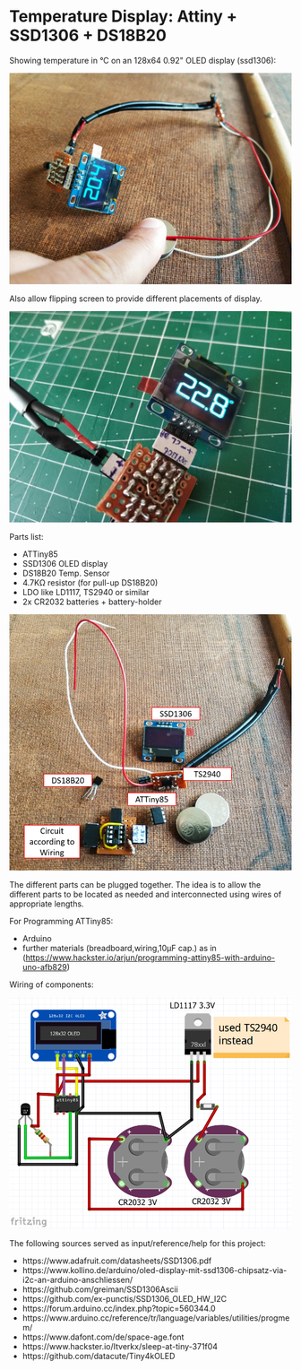 # Temperature Display: Attiny + SSD1306 + DS18B20

Showing temperature in °C on an 128x64 0.92" OLED display (ssd1306):

![OLED displays temperature](doc/img/parts_assembled.png)


Also allow flipping screen to provide different placements of display. 

![OLED displays temperature](doc/img/ssd1306_flipped_display.jpg)

Parts list:
- ATTiny85
- SSD1306 OLED display
- DS18B20 Temp. Sensor
- 4.7K&Omega; resistor (for pull-up DS18B20)
- LDO like LD1117, TS2940 or similar
- 2x CR2032 batteries + battery-holder

![OLED displays temperature](doc/img/parts_disassembled.png)

The different parts can be plugged together. The idea is to allow the different parts to be located as needed and interconnected using wires of appropriate lengths.  

For Programming ATTiny85:
- Arduino
- further materials (breadboard,wiring,10&micro;F cap.) as in (https://www.hackster.io/arjun/programming-attiny85-with-arduino-uno-afb829)

Wiring of components:

![Arduino circuit](doc/img/circuit_attiny.png)


The following sources served as input/reference/help for this project:
<ul>
    <li>https://www.adafruit.com/datasheets/SSD1306.pdf</li>
    <li>https://www.kollino.de/arduino/oled-display-mit-ssd1306-chipsatz-via-i2c-an-arduino-anschliessen/</li>
    <li>https://github.com/greiman/SSD1306Ascii</li>
    <li>https://github.com/ex-punctis/SSD1306_OLED_HW_I2C</li>
    <li>https://forum.arduino.cc/index.php?topic=560344.0</li>
    <li>https://www.arduino.cc/reference/tr/language/variables/utilities/progmem/</li>
    <li>https://www.dafont.com/de/space-age.font</li>
    <li> https://www.hackster.io/Itverkx/sleep-at-tiny-371f04</li>
    <li>https://github.com/datacute/Tiny4kOLED</li>
</ul>